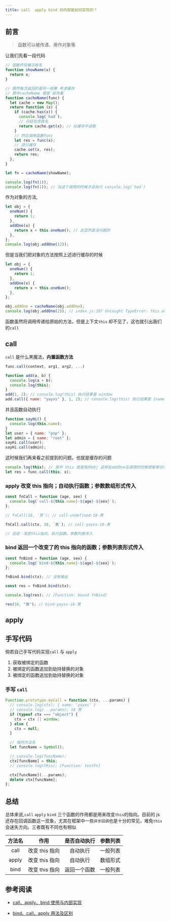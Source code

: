 ```yaml
---
title: call  apply bind 的内部是如何实现的？
---
```



## 前言

> 函数可以被传递、用作对象等

让我们先看一段代码

```js
// 函数终将展示姓名
function showName(x) {
  return x;
}

// 既然每次返回的是同一结果 考虑缓存
// 其中cacheName 便是`装饰着`
function cacheName(func) {
  let cache = new Map();
  return function (x) {
    if (cache.has(x)) {
      console.log(`had`);
      // 已经包含姓名
      return cache.get(x); // 从缓存中读取
    }
    // 然后调用函数func
    let res = func(x);
    // 进行缓存
    cache.set(x, res);
    return res;
  };
}

let fn = cacheName(showName);

console.log(fn(1));
console.log(fn(1)); // 当这个调用的时候才会执行 console.log(`had`)
```

作为对象的方法,

```js
let obj = {
  oneNum() {
    return 1;
  },
  addOne(x) {
    return x + this.oneNum(); // 这显然是没问题的
  },
};
console.log(obj.addOne(12));
```

但是当我们把对象的方法按照上述进行缓存的时候

```js
let obj = {
  oneNum() {
    return 1;
  },
  addOne(x) {
    return x + this.oneNum();
  },
};

obj.addOne = cacheName(obj.addOne);
console.log(obj.addOne(2)); // index.js:107 Uncaught TypeError: this.oneNum is not a function
```

函数虽然将调用传递给原始的方法，但是上下文`this` 却不见了，这也就引出我们的`call`

## call

`call` 是什么黑魔法，**内置函数方法**

```js
func.call(context, arg1, arg2, ...)
```

```js
function add(a, b) {
  console.log(a + b);
  console.log(this);
}
add(1, 2); // console.log(this) 执行结果是 window
add.call({ name: "yayxs" }, 1, 2); // console.log(this) 执行结果是 {name:'yayxs'}
```

并且函数自动执行

```js
function sayHi() {
  console.log(this.name);
}
let user = { name: "pop" };
let admin = { name: "root" };
sayHi.call(user);
sayHi.call(admin);
```

这时候我们再来看之前提到的问题，也就是缓存的问题

```js
console.log(this); // 其中 this 就是指的obj 这样在addOne在调用的时候就能够访问 this.oneNum()
let res = func.call(this, x);
```

### apply 改变 this 指向；自动执行函数；参数数组形式传入

```js
const fnCall = function (age, sex) {
  console.log(`call-${this.name}-${age}-${sex}`);
};

// fnCall(18, `男`); // call-undefined-18-男

fnCall.call(ctx, 18, `男`); // call-yayxs-18-男

// 总结：改变this指向，执行函数，参数列表传入
```

### bind 返回一个改变了的 this 指向的函数；参数列表形式传入

```js
const fnBind = function (age, sex) {
  console.log(`bind-${this.name}-${age}-${sex}`);
};

fnBind.bind(ctx); // 没有输出

const res = fnBind.bind(ctx);

console.log(res); // [Function: bound fnBind]

res(18, "男"); // bind-yayxs-18-男
```

## apply

## 手写代码

倘若自己手写代码实现`call` 与 `apply`

1. 获取被绑定的函数
2. 被绑定的函数追加到劫持替换的对象
3. 被绑定的函数追加到劫持替换的对象

### 手写 `call`

```js
Function.prototype.myCall = function (ctx, ...params) {
  // console.log(ctx); { name: 'yayxs' }
  // console.log(...params); 18 男
  if (typeof ctx === "object") {
    ctx = ctx || window;
  } else {
    ctx = null;
  }

  // 临时方法名
  let funcName = Symbol();

  // console.log(funcName);
  ctx[funcName] = this;
  // console.log(this); [Function: testFn]

  ctx[funcName](...params);
  delete ctx[funcName];
};
```

## 总结

总体来说,`call` `apply` `bind` 三个函数的作用都是用来改变`this`的指向。目前的 js 还存在回调函数这一现象，尤其在框架中一些`异步回调`也是十分的常见，难免`this`会迷失方向。三者既有不同也有相似

| 方法名 |      作用      | 是否自动执行 | 参数列表 |
| :----: | :------------: | :----------: | :------: |
|  call  | 改变 this 指向 |   自动执行   | 一般列表 |
| apply  | 改变 this 指向 |   自动执行   | 数组形式 |
|  bind  | 改变 this 指向 | 返回一个函数 | 一般列表 |

## 参考阅读

- [call、apply、bind 使用与内部实现](https://juejin.im/post/5dc920ebf265da4cfd296a7b)

- [bind、call、apply 用法及区别](https://juejin.im/post/5e4c0b856fb9a07ccb7e8eca#heading-47)
